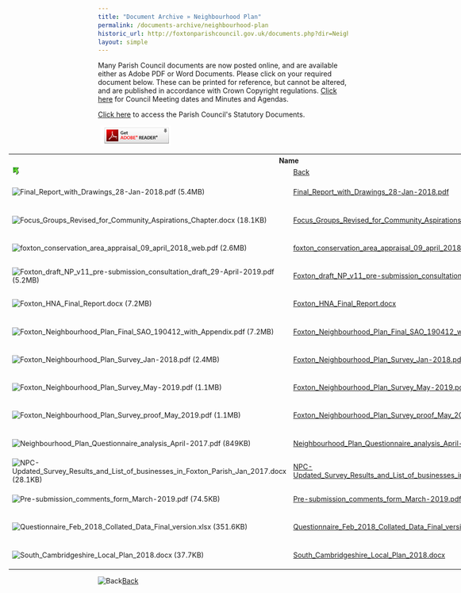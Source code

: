 ```yaml
---
title: "Document Archive » Neighbourhood Plan"
permalink: /documents-archive/neighbourhood-plan
historic_url: http://foxtonparishcouncil.gov.uk/documents.php?dir=Neighbourhood%20Plan
layout: simple
---
```


Many Parish Council documents are now posted online, and are available either as Adobe PDF or Word Documents. Please click on your required document below. These can be printed for reference, but cannot be altered, and are published in accordance with Crown Copyright regulations. [Click here](http://foxtonparishcouncil.gov.uk/meetings.php) for Council Meeting dates and Minutes and Agendas.

[Click here](http://foxtonparishcouncil.gov.uk/statutory-documents.php) to access the Parish Council's Statutory Documents.

<a href="https://www.adobe.com/products/acrobat/readstep2.html" target="_blank"><img src="/resources/icons/get_adobe_reader.gif" alt="Get Adobe Reader" hspace="5" border="0"></a>


<table class="documents" border="0" cellspacing="0" cellpadding="4" style="min-width:1100px;margin-left:-180px;">
	<tbody><tr>
		<th colspan="2" >Name&nbsp;</th>
		<th>Size&nbsp;</th>
		<th>Type</th>
	</tr>
<tr>
<td title="Up One Level">
<img src="/resources/icons/back.gif" alt="Back"></td><td title="Back"><a href="javascript:history.back()">Back</a></td>
<td>&nbsp;</td>
<td>&nbsp;</td>
</tr>


<tr>
<td title="Final_Report_with_Drawings_28-Jan-2018.pdf (5.4MB)"><img src="../docs/resources/icons/adobe_pdf.gif" alt="Final_Report_with_Drawings_28-Jan-2018.pdf (5.4MB)"></td>
<td title="File: Final_Report_with_Drawings_28-Jan-2018.pdf"><a href="../docs/view.php?file=Neighbourhood Plan/Final_Report_with_Drawings_28-Jan-2018.pdf">Final_Report_with_Drawings_28-Jan-2018.pdf</a></td>
<td title="Size: 5.4MB">5.4MB</td>
<td title="Type: Adobe Acrobat Document">Adobe Acrobat Document</td>
</tr>
<tr>
<td title="Focus_Groups_Revised_for_Community_Aspirations_Chapter.docx (18.1KB)"><img src="../docs/resources/icons/ms_doc.gif" alt="Focus_Groups_Revised_for_Community_Aspirations_Chapter.docx (18.1KB)"></td>
<td title="File: Focus_Groups_Revised_for_Community_Aspirations_Chapter.docx"><a href="../docs/view.php?file=Neighbourhood Plan/Focus_Groups_Revised_for_Community_Aspirations_Chapter.docx">Focus_Groups_Revised_for_Community_Aspirations_Chapter.docx</a></td>
<td title="Size: 18.1KB">18.1KB</td>
<td title="Type: Microsoft Word Document">Microsoft Word Document</td>
</tr>
<tr>
<td title="foxton_conservation_area_appraisal_09_april_2018_web.pdf (2.6MB)"><img src="../docs/resources/icons/adobe_pdf.gif" alt="foxton_conservation_area_appraisal_09_april_2018_web.pdf (2.6MB)"></td>
<td title="File: foxton_conservation_area_appraisal_09_april_2018_web.pdf"><a href="../docs/view.php?file=Neighbourhood Plan/foxton_conservation_area_appraisal_09_april_2018_web.pdf">foxton_conservation_area_appraisal_09_april_2018_web.pdf</a></td>
<td title="Size: 2.6MB">2.6MB</td>
<td title="Type: Adobe Acrobat Document">Adobe Acrobat Document</td>
</tr>
<tr>
<td title="Foxton_draft_NP_v11_pre-submission_consultation_draft_29-April-2019.pdf (5.2MB)"><img src="../docs/resources/icons/adobe_pdf.gif" alt="Foxton_draft_NP_v11_pre-submission_consultation_draft_29-April-2019.pdf (5.2MB)"></td>
<td title="File: Foxton_draft_NP_v11_pre-submission_consultation_draft_29-April-2019.pdf"><a href="../docs/view.php?file=Neighbourhood Plan/Foxton_draft_NP_v11_pre-submission_consultation_draft_29-April-2019.pdf">Foxton_draft_NP_v11_pre-submission_consultation_draft_29-April-2019.pdf</a></td>
<td title="Size: 5.2MB">5.2MB</td>
<td title="Type: Adobe Acrobat Document">Adobe Acrobat Document</td>
</tr>
<tr>
<td title="Foxton_HNA_Final_Report.docx (7.2MB)"><img src="../docs/resources/icons/ms_doc.gif" alt="Foxton_HNA_Final_Report.docx (7.2MB)"></td>
<td title="File: Foxton_HNA_Final_Report.docx"><a href="../docs/view.php?file=Neighbourhood Plan/Foxton_HNA_Final_Report.docx">Foxton_HNA_Final_Report.docx</a></td>
<td title="Size: 7.2MB">7.2MB</td>
<td title="Type: Microsoft Word Document">Microsoft Word Document</td>
</tr>
<tr>
<td title="Foxton_Neighbourhood_Plan_Final_SAO_190412_with_Appendix.pdf (7.2MB)"><img src="../docs/resources/icons/adobe_pdf.gif" alt="Foxton_Neighbourhood_Plan_Final_SAO_190412_with_Appendix.pdf (7.2MB)"></td>
<td title="File: Foxton_Neighbourhood_Plan_Final_SAO_190412_with_Appendix.pdf"><a href="../docs/view.php?file=Neighbourhood Plan/Foxton_Neighbourhood_Plan_Final_SAO_190412_with_Appendix.pdf">Foxton_Neighbourhood_Plan_Final_SAO_190412_with_Appendix.pdf</a></td>
<td title="Size: 7.2MB">7.2MB</td>
<td title="Type: Adobe Acrobat Document">Adobe Acrobat Document</td>
</tr>
<tr>
<td title="Foxton_Neighbourhood_Plan_Survey_Jan-2018.pdf (2.4MB)"><img src="../docs/resources/icons/adobe_pdf.gif" alt="Foxton_Neighbourhood_Plan_Survey_Jan-2018.pdf (2.4MB)"></td>
<td title="File: Foxton_Neighbourhood_Plan_Survey_Jan-2018.pdf"><a href="../docs/view.php?file=Neighbourhood Plan/Foxton_Neighbourhood_Plan_Survey_Jan-2018.pdf">Foxton_Neighbourhood_Plan_Survey_Jan-2018.pdf</a></td>
<td title="Size: 2.4MB">2.4MB</td>
<td title="Type: Adobe Acrobat Document">Adobe Acrobat Document</td>
</tr>
<tr>
<td title="Foxton_Neighbourhood_Plan_Survey_May-2019.pdf (1.1MB)"><img src="../docs/resources/icons/adobe_pdf.gif" alt="Foxton_Neighbourhood_Plan_Survey_May-2019.pdf (1.1MB)"></td>
<td title="File: Foxton_Neighbourhood_Plan_Survey_May-2019.pdf"><a href="../docs/view.php?file=Neighbourhood Plan/Foxton_Neighbourhood_Plan_Survey_May-2019.pdf">Foxton_Neighbourhood_Plan_Survey_May-2019.pdf</a></td>
<td title="Size: 1.1MB">1.1MB</td>
<td title="Type: Adobe Acrobat Document">Adobe Acrobat Document</td>
</tr>
<tr>
<td title="Foxton_Neighbourhood_Plan_Survey_proof_May_2019.pdf (1.1MB)"><img src="../docs/resources/icons/adobe_pdf.gif" alt="Foxton_Neighbourhood_Plan_Survey_proof_May_2019.pdf (1.1MB)"></td>
<td title="File: Foxton_Neighbourhood_Plan_Survey_proof_May_2019.pdf"><a href="../docs/view.php?file=Neighbourhood Plan/Foxton_Neighbourhood_Plan_Survey_proof_May_2019.pdf">Foxton_Neighbourhood_Plan_Survey_proof_May_2019.pdf</a></td>
<td title="Size: 1.1MB">1.1MB</td>
<td title="Type: Adobe Acrobat Document">Adobe Acrobat Document</td>
</tr>
<tr>
<td title="Neighbourhood_Plan_Questionnaire_analysis_April-2017.pdf (849KB)"><img src="../docs/resources/icons/adobe_pdf.gif" alt="Neighbourhood_Plan_Questionnaire_analysis_April-2017.pdf (849KB)"></td>
<td title="File: Neighbourhood_Plan_Questionnaire_analysis_April-2017.pdf"><a href="../docs/view.php?file=Neighbourhood Plan/Neighbourhood_Plan_Questionnaire_analysis_April-2017.pdf">Neighbourhood_Plan_Questionnaire_analysis_April-2017.pdf</a></td>
<td title="Size: 849KB">849KB</td>
<td title="Type: Adobe Acrobat Document">Adobe Acrobat Document</td>
</tr>
<tr>
<td title="NPC-Updated_Survey_Results_and_List_of_businesses_in_Foxton_Parish_Jan_2017.docx (28.1KB)"><img src="../docs/resources/icons/ms_doc.gif" alt="NPC-Updated_Survey_Results_and_List_of_businesses_in_Foxton_Parish_Jan_2017.docx (28.1KB)"></td>
<td title="File: NPC-Updated_Survey_Results_and_List_of_businesses_in_Foxton_Parish_Jan_2017.docx"><a href="../docs/view.php?file=Neighbourhood Plan/NPC-Updated_Survey_Results_and_List_of_businesses_in_Foxton_Parish_Jan_2017.docx">NPC-Updated_Survey_Results_and_List_of_businesses_in_Foxton_Parish_Jan_2017.docx</a></td>
<td title="Size: 28.1KB">28.1KB</td>
<td title="Type: Microsoft Word Document">Microsoft Word Document</td>
</tr>
<tr>
<td title="Pre-submission_comments_form_March-2019.pdf (74.5KB)"><img src="../docs/resources/icons/adobe_pdf.gif" alt="Pre-submission_comments_form_March-2019.pdf (74.5KB)"></td>
<td title="File: Pre-submission_comments_form_March-2019.pdf"><a href="../docs/view.php?file=Neighbourhood Plan/Pre-submission_comments_form_March-2019.pdf">Pre-submission_comments_form_March-2019.pdf</a></td>
<td title="Size: 74.5KB">74.5KB</td>
<td title="Type: Adobe Acrobat Document">Adobe Acrobat Document</td>
</tr>
<tr>
<td title="Questionnaire_Feb_2018_Collated_Data_Final_version.xlsx (351.6KB)"><img src="../docs/resources/icons/ms_xls.gif" alt="Questionnaire_Feb_2018_Collated_Data_Final_version.xlsx (351.6KB)"></td>
<td title="File: Questionnaire_Feb_2018_Collated_Data_Final_version.xlsx"><a href="../docs/view.php?file=Neighbourhood Plan/Questionnaire_Feb_2018_Collated_Data_Final_version.xlsx">Questionnaire_Feb_2018_Collated_Data_Final_version.xlsx</a></td>
<td title="Size: 351.6KB">351.6KB</td>
<td title="Type: Microsoft Excel Worksheet">Microsoft Excel Worksheet</td>
</tr>
<tr>
<td title="South_Cambridgeshire_Local_Plan_2018.docx (37.7KB)"><img src="../docs/resources/icons/ms_doc.gif" alt="South_Cambridgeshire_Local_Plan_2018.docx (37.7KB)"></td>
<td title="File: South_Cambridgeshire_Local_Plan_2018.docx"><a href="../docs/view.php?file=Neighbourhood Plan/South_Cambridgeshire_Local_Plan_2018.docx">South_Cambridgeshire_Local_Plan_2018.docx</a></td>
<td title="Size: 37.7KB">37.7KB</td>
<td title="Type: Microsoft Word Document">Microsoft Word Document</td>
</tr>

</tbody></table>


<tr>
<td title="Up One Level"><img src="../docs/resources/icons/back.gif" alt="Back"></td><td title="Back"><a href="javascript:history.back()">Back</a></td>
<td width="9%">&nbsp;</td>
<td width="20%">&nbsp;</td>
</tr>
